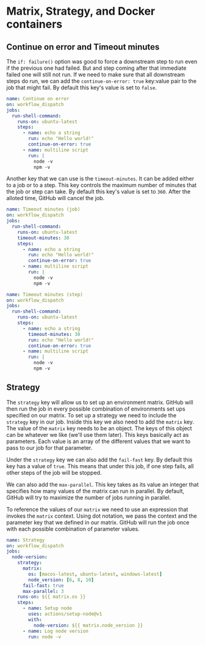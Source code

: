 # Matrix, Strategy, and Docker containers

## Continue on error and Timeout minutes

The `if: failure()` option was good to force a downstream step to run even if the previous one had failed. But and step coming after that immediate failed one will still not run. If we need to make sure that all downstream steps do run, we can add the `continue-on-error: true` key:value pair to the job that might fail. By default this key's value is set to `false`.

``` yaml
name: Continue on error
on: workflow_dispatch
jobs:
  run-shell-command:
    runs-on: ubuntu-latest
    steps:
      - name: echo a string
        run: echo "Hello world!"
        continue-on-error: true
      - name: multiline script
        run: |
          node -v
          npm -v
```

Another key that we can use is the `timeout-minutes`. It can be added either to a job or to a step. This key controls the maximum number of minutes that the job or step can take. By default this key's value is set to `360`. After the alloted time, GitHub will cancel the job.

``` yaml
name: Timeout minutes (job)
on: workflow_dispatch
jobs:
  run-shell-command:
    runs-on: ubuntu-latest
    timeout-minutes: 30
    steps:
      - name: echo a string
        run: echo "Hello world!"
        continue-on-error: true
      - name: multiline script
        run: |
          node -v
          npm -v
```

``` yaml
name: Timeout minutes (step)
on: workflow_dispatch
jobs:
  run-shell-command:
    runs-on: ubuntu-latest
    steps:
      - name: echo a string
        timeout-minutes: 30
        run: echo "Hello world!"
        continue-on-error: true
      - name: multiline script
        run: |
          node -v
          npm -v
```

## Strategy

The `strategy` key will allow us to set up an environment matrix. GitHub will then run the job in every possible combination of environments set ups specified on our matrix. To set up a strategy we need to include the `strategy` key in our job. Inside this key we also need to add the `matrix` key. The value of the `matrix` key needs to be an object. The keys of this object can be whatever we like (we'll use them later). This keys basically act as parameters. Each value is an array of the different values that we want to pass to our job for that parameter.

Under the `strategy` key we can also add the `fail-fast` key. By default this key has a value of `true`. This means that under this job, if one step fails, all other steps of the job will be stopped.

We can also add the `max-parallel`. This key takes as its value an integer that specifies how many values of the matrix can run in parallel. By default, GitHub will try to maximize the number of jobs running in parallel.

To reference the values of our `matrix` we need to use an expression that invokes the `matrix` context. Using dot notation, we pass the context and the parameter key that we defined in our matrix. GitHub will run the job once with each possible combination of parameter values.

``` yaml
name: Strategy
on: workflow_dispatch
jobs:
  node-version:
    strategy:
      matrix:
        os: [macos-latest, ubuntu-latest, windows-latest]
        node_version: [6, 8, 10]
      fail-fast: true
      max-parallel: 3
    runs-on: ${{ matrix.os }}
    steps:
      - name: Setup node
        uses: actions/setup-node@v1
        with:
          node-version: ${{ matrix.node_version }}
      - name: Log node version
        run: node -v
```
